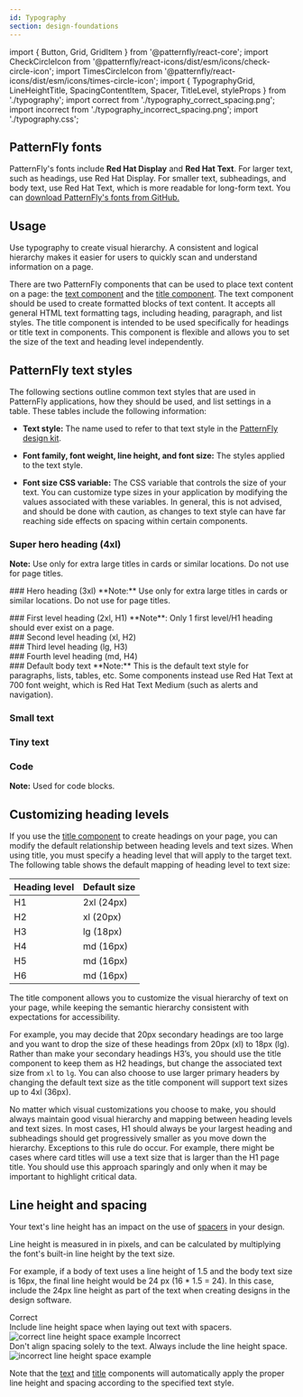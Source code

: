 ```yaml
---
id: Typography
section: design-foundations
---
```


import { Button, Grid, GridItem } from '@patternfly/react-core';
import CheckCircleIcon from '@patternfly/react-icons/dist/esm/icons/check-circle-icon';
import TimesCircleIcon from '@patternfly/react-icons/dist/esm/icons/times-circle-icon';
import { TypographyGrid, LineHeightTitle, SpacingContentItem, Spacer, TitleLevel, styleProps } from './typography';
import correct from './typography_correct_spacing.png';
import incorrect from './typography_incorrect_spacing.png';
import './typography.css';

## PatternFly fonts
PatternFly's fonts include **Red Hat Display** and **Red Hat Text**. For larger text, such as headings, use Red Hat Display. For smaller text, subheadings, and body text, use Red Hat Text, which is more readable for long-form text. You can [download PatternFly's fonts from GitHub.](https://github.com/RedHatOfficial/RedHatFont)

## Usage 
Use typography to create visual hierarchy. A consistent and logical hierarchy makes it easier for users to quickly scan and understand information on a page.

There are two PatternFly components that can be used to place text content on a page: the [text component](/components/text) and the [title component](/components/title). The text component should be used to create formatted blocks of text content. It accepts all general HTML text formatting tags, including heading, paragraph, and list styles. The title component is intended to be used specifically for headings or title text in components. This component is flexible and allows you to set the size of the text and heading level independently.

## PatternFly text styles 
The following sections outline common text styles that are used in PatternFly applications, how they should be used, and list settings in a table. These tables include the following information: 

- **Text style:** The name used to refer to that text style in the [PatternFly design kit](/get-started/design#getting-the-design-kit).

- **Font family, font weight, line height, and font size:** The styles applied to the text style.

- **Font size CSS variable:** The CSS variable that controls the size of your text. You can customize type sizes in your application by modifying the values associated with these variables. In general, this is not advised, and should be done with caution, as changes to text style can have far reaching side effects on spacing within certain components.

### Super hero heading (4xl)
**Note:** Use only for extra large titles in cards or similar locations. Do not use for page titles.
<TitleLevel
  className="pf-v5-c-title pf-m-lg ws-title-level-heading"
  asGrid
  styleProps={styleProps.superHero} />
<div class="--pf-v5-global--spacer--sm">
</div>
### Hero heading (3xl)
**Note:** Use only for extra large titles in cards or similar locations. Do not use for page titles.

<TitleLevel
  className="pf-v5-c-title pf-m-lg ws-title-level-heading"
  asGrid
  styleProps={styleProps.hero} />
<div class="--pf-v5-global--spacer--sm">
</div>
### First level heading (2xl, H1)
**Note**: Only 1 first level/H1 heading should ever exist on a page.
<TitleLevel
  className="pf-v5-c-title pf-m-lg ws-title-level-heading"
  asGrid
  styleProps={styleProps.first} />
<div class="--pf-v5-global--spacer--sm">
</div>
### Second level heading (xl, H2)
<TitleLevel
  className="pf-v5-c-title pf-m-lg ws-title-level-heading"
  asGrid
  styleProps={styleProps.second} />
<div class="--pf-v5-global--spacer--sm">
</div>
### Third level heading (lg, H3)
<TitleLevel
  className="pf-v5-c-title pf-m-lg ws-title-level-heading"
  asGrid
  styleProps={styleProps.third} />
<div class="--pf-v5-global--spacer--sm">
</div>
### Fourth level heading (md, H4)
<TitleLevel
  className="pf-v5-c-title pf-m-lg ws-title-level-heading"
  asGrid
  styleProps = {styleProps.fourth} />
<div class="--pf-v5-global--spacer--sm">
</div>
### Default body text 
**Note:** This is the default text style for paragraphs, lists, tables, etc. Some components instead use Red Hat Text at 700 font weight, which is Red Hat Text Medium (such as alerts and navigation).
<TitleLevel
  className="pf-v5-c-title pf-m-lg ws-title-level-heading"
  asGrid
  styleProps = {styleProps.body} />

### Small text
<TitleLevel
  className="pf-v5-c-title pf-m-lg ws-title-level-heading"
  asGrid
  styleProps = {styleProps.small} />

### Tiny text
<TitleLevel
  className="pf-v5-c-title pf-m-lg ws-title-level-heading"
  asGrid
  styleProps = {styleProps.tiny} />

### Code
**Note:** Used for code blocks.
<TitleLevel
  className="pf-v5-c-title pf-m-lg ws-title-level-heading"
  asGrid
  styleProps = {styleProps.code} />

## Customizing heading levels
If you use the [title component](/components/title) to create headings on your page, you can modify the default relationship between heading levels and text sizes. When using title, you must specify a heading level that will apply to the target text. The following table shows the default mapping of heading level to text size:

| Heading level | Default size|
|----|-----------|
| H1 | 2xl (24px)|
| H2 | xl (20px) |
| H3 | lg (18px) |
| H4 | md (16px) |
| H5 | md (16px) |
| H6 | md (16px) |

The title component allows you to customize the visual hierarchy of text on your page, while keeping the semantic hierarchy consistent with expectations for accessibility. 

For example, you may decide that 20px secondary headings are too large and you want to drop the size of these headings from 20px (xl) to 18px (lg). Rather than make your secondary headings H3’s, you should use the title component to keep them as H2 headings, but change the associated text size from `xl` to `lg`. You can also choose to use larger primary headers by changing the default text size as the title component will support text sizes up to 4xl (36px).

No matter which visual customizations you choose to make, you should always maintain good visual hierarchy and mapping between heading levels and text sizes. In most cases, H1 should always be your largest heading and subheadings should get progressively smaller as you move down the hierarchy. Exceptions to this rule do occur. For example, there might be cases where card titles will use a text size that is larger than the H1 page title. You should use this approach sparingly and only when it may be important to highlight critical data.

## Line height and spacing
Your text's line height has an impact on the use of [spacers](/design-foundations/spacers) in your design.

Line height is measured in in pixels, and can be calculated by multiplying the font's built-in line height by the text size. 

For example, if a body of text uses a line height of 1.5 and the body text size is 16px, the final line height would be 24 px (16 * 1.5 = 24). In this case, include the 24px line height as part of the text when creating designs in the design software. 

<Grid>
  <GridItem span={12}>
    <LineHeightTitle>
      <CheckCircleIcon color="#52A549" />
      <span style={{marginLeft: 'var(--pf-v5-global--spacer--sm)'}}>Correct</span>
    </LineHeightTitle>
    <div>Include line height space when laying out text with spacers.</div>
    <img alt="correct line height space example" style={{maxHeight: '158px', padding: '16px'}} src={correct} />
  </GridItem>
  <GridItem span={12}>
    <LineHeightTitle>
      <TimesCircleIcon color="#CC0000" />
      <span style={{marginLeft: 'var(--pf-v5-global--spacer--sm)'}}>Incorrect</span>
    </LineHeightTitle>
    <div>Don't align spacing solely to the text. Always include the line height space.</div>
    <img alt="incorrect line height space example" style={{maxHeight: '124px', padding: '16px'}} src={incorrect} />
  </GridItem>
</Grid>

Note that the [text](/components/text) and [title](/components/title) components will automatically apply the proper line height and spacing according to the specified text style.
